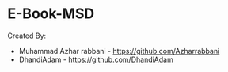 # E-Book-MSD
Created By:
- Muhammad Azhar rabbani - https://github.com/Azharrabbani
- DhandiAdam - https://github.com/DhandiAdam
